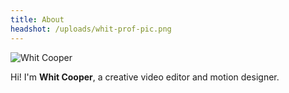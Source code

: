 ```yaml
---
title: About
headshot: /uploads/whit-prof-pic.png
---
```


![Whit Cooper](https://i.imgur.com/3LwyDts.png)

Hi! I'm **Whit Cooper**, a creative video editor and motion designer.
